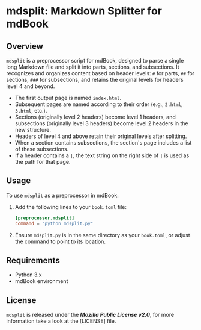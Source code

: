 # mdsplit: Markdown Splitter for mdBook

## Overview
`mdsplit` is a preprocessor script for mdBook, designed to parse a single long Markdown file and split it into parts, sections, and subsections. It recognizes and organizes content based on header levels: `#` for parts, `##` for sections, `###` for subsections, and retains the original levels for headers level 4 and beyond.

- The first output page is named `index.html`.
- Subsequent pages are named according to their order (e.g., `2.html`, `3.html`, etc.).
- Sections (originally level 2 headers) become level 1 headers, and subsections (originally level 3 headers) become level 2 headers in the new structure.
- Headers of level 4 and above retain their original levels after splitting.
- When a section contains subsections, the section's page includes a list of these subsections.
- If a header contains a `|`, the text string on the right side of `|` is used as the path for that page.

## Usage

To use `mdsplit` as a preprocessor in mdBook:

1. Add the following lines to your `book.toml` file:

   ```toml
   [preprocessor.mdsplit]
   command = "python mdsplit.py"
   ```

2. Ensure `mdsplit.py` is in the same directory as your `book.toml`, or adjust the command to point to its location.

## Requirements
- Python 3.x
- mdBook environment

## License
`mdsplit` is released under the ***Mozilla Public License v2.0***, for more information take a look at the [LICENSE] file.
